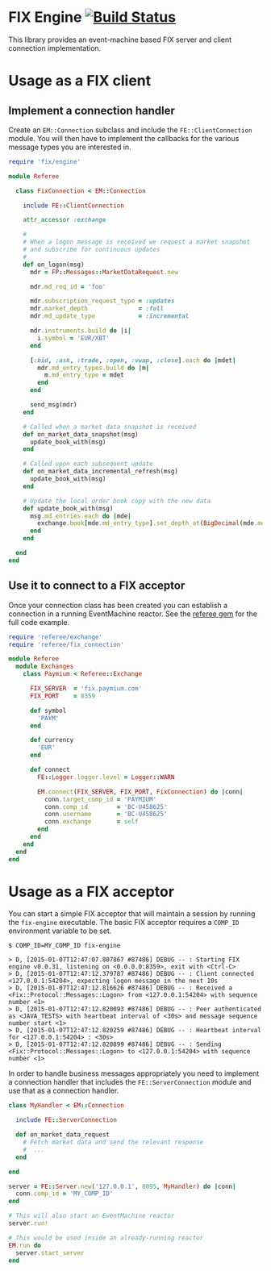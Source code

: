 FIX Engine [![Build Status](https://secure.travis-ci.org/Paymium/fix-engine.png?branch=master)](http://travis-ci.org/Paymium/fix-engine)
=

This library provides an event-machine based FIX server and client connection implementation.

# Usage as a FIX client

## Implement a connection handler

Create an `EM::Connection` subclass and include the `FE::ClientConnection` module. You will then have to implement
the callbacks for the various message types you are interested in.

````ruby
require 'fix/engine'

module Referee

  class FixConnection < EM::Connection

    include FE::ClientConnection

    attr_accessor :exchange

    #
    # When a logon message is received we request a market snapshot
    # and subscribe for continuous updates
    #
    def on_logon(msg)
      mdr = FP::Messages::MarketDataRequest.new

      mdr.md_req_id = 'foo'

      mdr.subscription_request_type = :updates
      mdr.market_depth              = :full
      mdr.md_update_type            = :incremental

      mdr.instruments.build do |i|
        i.symbol = 'EUR/XBT'
      end

      [:bid, :ask, :trade, :open, :vwap, :close].each do |mdet|
        mdr.md_entry_types.build do |m|
          m.md_entry_type = mdet
        end
      end

      send_msg(mdr)
    end

    # Called when a market data snapshot is received
    def on_market_data_snapshot(msg)
      update_book_with(msg)
    end

    # Called upon each subsequent update
    def on_market_data_incremental_refresh(msg)
      update_book_with(msg)
    end

    # Update the local order book copy with the new data
    def update_book_with(msg)
      msg.md_entries.each do |mde|
        exchange.book[mde.md_entry_type].set_depth_at(BigDecimal(mde.md_entry_px), BigDecimal(mde.md_entry_size))
      end
    end

  end
end
````

## Use it to connect to a FIX acceptor

Once your connection class has been created you can establish a connection in a running EventMachine reactor. 
See the [referee gem](https://github.com/davout/referee) for the full code example.

````ruby
require 'referee/exchange'
require 'referee/fix_connection'

module Referee
  module Exchanges
    class Paymium < Referee::Exchange

      FIX_SERVER  = 'fix.paymium.com'
      FIX_PORT    = 8359

      def symbol
        'PAYM'
      end

      def currency
        'EUR'
      end

      def connect
        FE::Logger.logger.level = Logger::WARN

        EM.connect(FIX_SERVER, FIX_PORT, FixConnection) do |conn|
          conn.target_comp_id = 'PAYMIUM'
          conn.comp_id        = 'BC-U458625'
          conn.username       = 'BC-U458625'
          conn.exchange       = self
        end
      end
    end
  end
end
````


# Usage as a FIX acceptor

You can start a simple FIX acceptor that will maintain a session by running the `fix-engine` executable.
The basic FIX acceptor requires a `COMP_ID` environment variable to be set.

````
$ COMP_ID=MY_COMP_ID fix-engine

> D, [2015-01-07T12:47:07.807867 #87486] DEBUG -- : Starting FIX engine v0.0.31, listening on <0.0.0.0:8359>, exit with <Ctrl-C>
> D, [2015-01-07T12:47:12.379787 #87486] DEBUG -- : Client connected <127.0.0.1:54204>, expecting logon message in the next 10s
> D, [2015-01-07T12:47:12.816626 #87486] DEBUG -- : Received a <Fix::Protocol::Messages::Logon> from <127.0.0.1:54204> with sequence number <1>
> D, [2015-01-07T12:47:12.820093 #87486] DEBUG -- : Peer authenticated as <JAVA_TESTS> with heartbeat interval of <30s> and message sequence number start <1>
> D, [2015-01-07T12:47:12.820259 #87486] DEBUG -- : Heartbeat interval for <127.0.0.1:54204> : <30s>
> D, [2015-01-07T12:47:12.820899 #87486] DEBUG -- : Sending <Fix::Protocol::Messages::Logon> to <127.0.0.1:54204> with sequence number <1>
````

In order to handle business messages appropriately you need to implement a connection handler
that includes the `FE::ServerConnection` module and use that as a connection handler.

````ruby
class MyHandler < EM::Connection

  include FE::ServerConnection

  def on_market_data_request
    # Fetch market data and send the relevant response
    #  ...
  end

end

server = FE::Server.new('127.0.0.1', 8095, MyHandler) do |conn|
  conn.comp_id = 'MY_COMP_ID'
end

# This will also start an EventMachine reactor
server.run!

# This would be used inside an already-running reactor
EM.run do
  server.start_server
end
````

